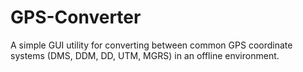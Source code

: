 # GPS-Converter
A simple GUI utility for converting between common GPS coordinate systems (DMS, DDM, DD, UTM, MGRS) in an offline environment.
